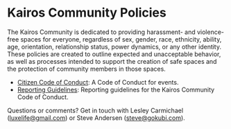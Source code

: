 Kairos Community Policies 
========

The Kairos Community is dedicated to providing harassment- and violence-free spaces for everyone, regardless of sex, gender, race, ethnicity, ability, age, orientation, relationship status, power dynamics, or any other identity. These policies are created to outline expected and unacceptable behavior, as well as processes intended to support the creation of safe spaces and the protection of community members in those spaces.

* [Citizen Code of Conduct](citizen_code_of_conduct.md): A Code of Conduct for events.
* [Reporting Guidelines](reporting_guidelines.md): Reporting guidelines for the Kairos Community Code of Conduct.

Questions or comments? Get in touch with Lesley Carmichael (luxelife@gmail.com) or Steve Andersen (steve@gokubi.com).

